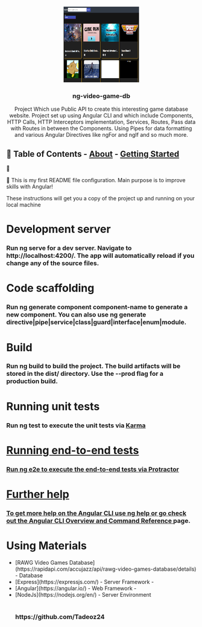 <p align="center">
  <a href="" rel="noopener">
    <img
      width="200px"
      height="200px"
      src="./src/assets/images/Readme/P-Screenshot.png"
      alt="Project logo"
  /></a>
</p>

<h3 align="center">ng-video-game-db</h3>

<p align="center">
  Project Which use Public API to create this interesting game database website.
  Project set up using Angular CLI and which include Components, HTTP Calls,
  HTTP Interceptors implementation, Services, Routes, Pass data with Routes in
  between the Components. Using Pipes for data formatting and various Angular
  Directives like ngFor and ngIf and so much more.
  <br />
</p>

## 📝 Table of Contents - [About](#about) - [Getting Started](#getting_started)

🧐

🏁 This is my first README file configuration. Main purpose is to improve skills with
Angular!

These instructions will get you a copy of the project up and running on your
local machine

<!-- <h1>🎈 Usage </h1><a name="usage">

  <ul>
      <li>$ git clone https://github.com/Tadeoz24/NG-VIDEO-GAME-DB.git</li>
      <li>$ npm install</li>
      <li>$ ng serve</li>
      <li> 🚀 Run and Built ⛏️ </li>
  </ul> -->

</a>
<h1> </h1>
<h3> </h3>

<h1>Development server</h1>
<h3>Run ng serve for a dev server. Navigate to http://localhost:4200/. The app will automatically reload if you change any of the source files. </h3>

<h1>Code scaffolding</h1>
<h3>Run ng generate component component-name to generate a new component. You can also use ng generate directive|pipe|service|class|guard|interface|enum|module.</h3>

<h1>Build</h1>
<h3>Run ng build to build the project. The build artifacts will be stored in the dist/ directory. Use the --prod flag for a production build.</h3>

<h1>Running unit tests</h1>
<h3>Run ng test to execute the unit tests via  <a href="https://karma-runner.github.io/latest/index.html">Karma</h3>

<h1>Running end-to-end tests</h1>
<h3>Run ng e2e to execute the end-to-end tests via <a href="https://karma-runner.github.io/latest/index.html">Protractor</h3>

<h1>Further help</h1>
<h3>To get more help on the Angular CLI use ng help or go check out the <a href="https://angular.io/cli"> Angular CLI Overview and Command Reference </a>page.</h3>

<h1>Using Materials</h1>
<ul>
  <li>[RAWG Video Games Database](https://rapidapi.com/accujazz/api/rawg-video-games-database/details) - Database</li>
  <li>[Express](https://expressjs.com/) - Server Framework -</li>
  <li>[Angular](https://angular.io/) - Web Framework -</li>
  <li>[NodeJs](https://nodejs.org/en/) - Server Environment</li>
  
</br>
  <h3>https://github.com/Tadeoz24</h3>
</ul>
